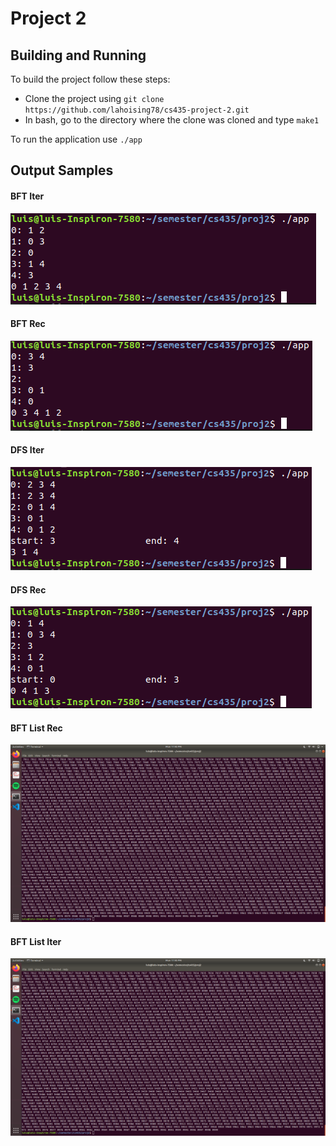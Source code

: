 <h1>Project 2</h1>

<h2>Building and Running</h2>
<p>To build the project follow these steps:</p> 
<ul>
    <li>Clone the project using <code>git clone https://github.com/lahoising78/cs435-project-2.git</code></li>
    <li>In bash, go to the directory where the clone was cloned and type <code>make1</code></li>
</ul>
<p>To run the application use <code>./app</code></p>

<h2>Output Samples</h2>
<h4>BFT Iter</h4>
<img src="output_pics/bft_iter.png">
<h4>BFT Rec</h4>
<img src="output_pics/bft_rec.png">
<h4>DFS Iter</h4>
<img src="output_pics/dfs_iter.png">
<h4>DFS Rec</h4>
<img src="output_pics/dfs_rec.png">
<h4>BFT List Rec</h4>
<img src="output_pics/bft_list_rec.png">
<h4>BFT List Iter</h4>
<img src="output_pics/bft_list_iter.png">